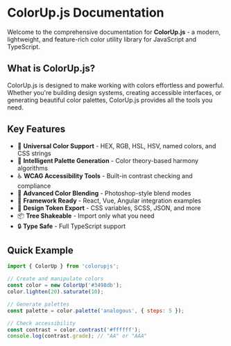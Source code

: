 # ColorUp.js Documentation

Welcome to the comprehensive documentation for **ColorUp.js** - a modern, lightweight, and feature-rich color utility library for JavaScript and TypeScript.

## What is ColorUp.js?

ColorUp.js is designed to make working with colors effortless and powerful. Whether you're building design systems, creating accessible interfaces, or generating beautiful color palettes, ColorUp.js provides all the tools you need.

## Key Features

- 🎯 **Universal Color Support** - HEX, RGB, HSL, HSV, named colors, and CSS strings
- 🎨 **Intelligent Palette Generation** - Color theory-based harmony algorithms
- ♿ **WCAG Accessibility Tools** - Built-in contrast checking and compliance
- 🌈 **Advanced Color Blending** - Photoshop-style blend modes
- 📱 **Framework Ready** - React, Vue, Angular integration examples
- 🔧 **Design Token Export** - CSS variables, SCSS, JSON, and more
- 📦 **Tree Shakeable** - Import only what you need
- 🔒 **Type Safe** - Full TypeScript support

## Quick Example

```javascript
import { ColorUp } from 'colorupjs';

// Create and manipulate colors
const color = new ColorUp('#3498db');
color.lighten(20).saturate(10);

// Generate palettes
const palette = color.palette('analogous', { steps: 5 });

// Check accessibility
const contrast = color.contrast('#ffffff');
console.log(contrast.grade); // "AA" or "AAA"
```
